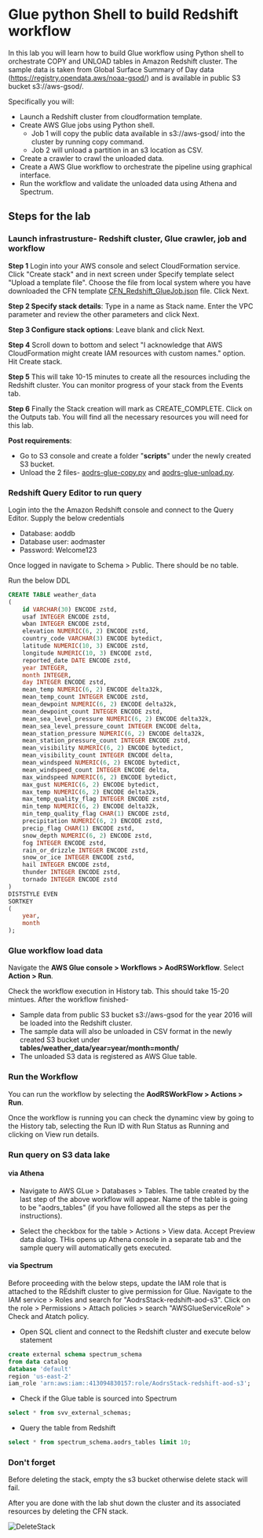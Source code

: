 # Glue python Shell to build Redshift workflow
In this lab you will learn how to build Glue workflow using Python shell to orchestrate COPY and UNLOAD tables in Amazon Redshift cluster. The sample data is taken from Global Surface Summary of Day data (https://registry.opendata.aws/noaa-gsod/) and is available in public S3 bucket s3://aws-gsod/.

Specifically you will:
* Launch a Redshift cluster from cloudformation template.
* Create AWS Glue jobs using Python shell.
	- Job 1 will copy the public data available in s3://aws-gsod/ into the cluster by running copy command.
	- Job 2 will unload a partition in an s3 location as CSV.
* Create a crawler to crawl the unloaded data.
* Create a AWS Glue workflow to orchestrate the pipeline using graphical interface.
* Run the workflow and validate the unloaded data using Athena and Spectrum.

## Steps for the lab

### Launch infrastrusture- Redshift cluster, Glue crawler, job and workflow

**Step 1** Login into your AWS console and select CloudFormation service. Click "Create stack" and in next screen under Specify template select "Upload a template file". Choose the file from local system where you have downloaded the CFN template [CFN_Redshift_GlueJob.json]( https://github.com/saunakc/glue-shellworkflow-redshift/blob/master/src/cloudformation/vpc-redshift.jsonhttps://github.com/saunakc/glue-workflow-redshift/blob/master/src/cloudformation/CFN_Redshift_GlueJob.json) file. Click Next.

**Step 2 Specify stack details**: Type in a name as Stack name. Enter the VPC parameter and review the other parameters and click Next.

**Step 3 Configure stack options**: Leave blank and click Next.

**Step 4** Scroll down to bottom and select "I acknowledge that AWS CloudFormation might create IAM resources with custom names." option. Hit Create stack.

**Step 5** This will take 10-15 minutes to create all the resources including the Redshift cluster. You can monitor progress of your stack from the Events tab.

**Step 6** Finally the Stack creation will mark as CREATE_COMPLETE. Click on the Outputs tab. You will find all the necessary resources you will need for this lab.

**Post requirements**:
* Go to S3 console and create a folder "**scripts**" under the newly created S3 bucket.
* Unload the 2 files- [aodrs-glue-copy.py](https://github.com/saunakc/glue-workflow-redshift/blob/master/src/scripts/aodrs-glue-copy.py) and [aodrs-glue-unload.py](https://github.com/saunakc/glue-workflow-redshift/blob/master/src/scripts/aodrs-glue-unload.py).

### Redshift Query Editor to run query

Login into the the Amazon Redshift console and connect to the Query Editor. Supply the below credentials

* Database: aoddb
* Database user: aodmaster
* Password: Welcome123

Once logged in navigate to Schema > Public. There should be no table.

Run the below DDL

```SQL
CREATE TABLE weather_data
(
	id VARCHAR(30) ENCODE zstd,
	usaf INTEGER ENCODE zstd,
	wban INTEGER ENCODE zstd,
	elevation NUMERIC(6, 2) ENCODE zstd,
	country_code VARCHAR(3) ENCODE bytedict,
	latitude NUMERIC(10, 3) ENCODE zstd,
	longitude NUMERIC(10, 3) ENCODE zstd,
	reported_date DATE ENCODE zstd,
	year INTEGER,
	month INTEGER,
	day INTEGER ENCODE zstd,
	mean_temp NUMERIC(6, 2) ENCODE delta32k,
	mean_temp_count INTEGER ENCODE zstd,
	mean_dewpoint NUMERIC(6, 2) ENCODE delta32k,
	mean_dewpoint_count INTEGER ENCODE zstd,
	mean_sea_level_pressure NUMERIC(6, 2) ENCODE delta32k,
	mean_sea_level_pressure_count INTEGER ENCODE delta,
	mean_station_pressure NUMERIC(6, 2) ENCODE delta32k,
	mean_station_pressure_count INTEGER ENCODE zstd,
	mean_visibility NUMERIC(6, 2) ENCODE bytedict,
	mean_visibility_count INTEGER ENCODE delta,
	mean_windspeed NUMERIC(6, 2) ENCODE bytedict,
	mean_windspeed_count INTEGER ENCODE delta,
	max_windspeed NUMERIC(6, 2) ENCODE bytedict,
	max_gust NUMERIC(6, 2) ENCODE bytedict,
	max_temp NUMERIC(6, 2) ENCODE delta32k,
	max_temp_quality_flag INTEGER ENCODE zstd,
	min_temp NUMERIC(6, 2) ENCODE delta32k,
	min_temp_quality_flag CHAR(1) ENCODE zstd,
	precipitation NUMERIC(6, 2) ENCODE zstd,
	precip_flag CHAR(1) ENCODE zstd,
	snow_depth NUMERIC(6, 2) ENCODE zstd,
	fog INTEGER ENCODE zstd,
	rain_or_drizzle INTEGER ENCODE zstd,
	snow_or_ice INTEGER ENCODE zstd,
	hail INTEGER ENCODE zstd,
	thunder INTEGER ENCODE zstd,
	tornado INTEGER ENCODE zstd
)
DISTSTYLE EVEN
SORTKEY
(
	year,
	month
);
```

### Glue workflow load data

Navigate the **AWS Glue console > Workflows > AodRSWorkflow**. Select **Action > Run**.

Check the workflow execution in History tab. This should take 15-20 mintues. After the workflow finished-

* Sample data from public S3 bucket s3://aws-gsod for the year 2016 will be loaded into the Redshift cluster.
* The sample data will also be unloaded in CSV format in the newly created S3 bucket under **tables/weather_data/year=year/month=month/** 
* The unloaded S3 data is registered as AWS Glue table.


### Run the Workflow
  
  You can run the workflow by selecting the **AodRSWorkFlow > Actions > Run**.
  
  Once the workflow is running you can check the dynaminc view by going to the History tab, selecting the Run ID with Run Status as Running and clicking on View run details.


### Run query on S3 data lake

#### via Athena
* Navigate to AWS GLue > Databases > Tables. The table created by the last step of the above workflow will appear. Name of the table is going to be "aodrs_tables" (if you have followed all the steps as per the instructions).

* Select the checkbox for the table > Actions > View data. Accept Preview data dialog. THis opens up Athena console in a separate tab and the sample query will automatically gets executed.

#### via Spectrum

Before proceeding with the below steps, update the IAM role that is attached to the REdshift cluster to give permission for Glue. Navigate to the IAM service > Roles and search for "AodrsStack-redshift-aod-s3". Click on the role > Permissions > Attach policies > search "AWSGlueServiceRole" > Check and Atatch policy.

* Open SQL client and connect to the Redshift cluster and execute below statement
```sql
create external schema spectrum_schema
from data catalog
database 'default'
region 'us-east-2' 
iam_role 'arn:aws:iam::413094830157:role/AodrsStack-redshift-aod-s3';
```
* Check if the Glue table is sourced into Spectrum
```sql
select * from svv_external_schemas;
```

* Query the table from Redshift

```sql
select * from spectrum_schema.aodrs_tables limit 10;
```

### Don't forget

Before deleting the stack, empty the s3 bucket otherwise delete stack will fail.

After you are done with the lab shut down the cluster and its associated resources by deleting the CFN stack.

![DeleteStack](https://github.com/saunakc/glue-workflow-redshift/blob/master/images/AodRS-deleteStack.gif)
